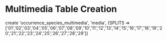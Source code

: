 # Multimedia Table Creation

create 'occurrence_species_multimedia', 'media', {SPLITS => ['01','02','03','04','05','06','07','08','09','10','11','12','13','14','15','16','17','18','19','20','21','22','23','24','25','26','27','28','29']}



